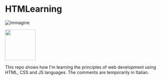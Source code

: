 # HTMLearning

![immagine](https://github.com/davidenox/HTMLearning/assets/120756925/70d619a7-5654-4c9f-8c57-ef6c5180b7d4)


<img src="https://github.com/davidenox/HTMLearning/assets/120756925/1ab8e8c2-d537-4c41-bb63-254845215763" widht='350' height='100' />

This repo shows how I'm learning the principles of web development using HTML, CSS and JS languages. The comments are temporarily in Italian.
